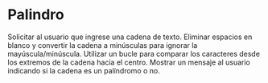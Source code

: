 # Palindro

Solicitar al usuario que ingrese una cadena de texto.
Eliminar espacios en blanco y convertir la cadena a minúsculas para ignorar la mayúscula/minúscula.
Utilizar un bucle para comparar los caracteres desde los extremos de la cadena hacia el centro.
Mostrar un mensaje al usuario indicando si la cadena es un palíndromo o no.
